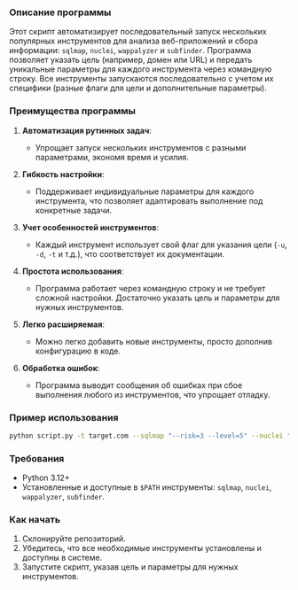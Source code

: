 ### Описание программы

Этот скрипт автоматизирует последовательный запуск нескольких популярных инструментов для анализа веб-приложений и сбора информации: `sqlmap`, `nuclei`, `wappalyzer` и `subfinder`. Программа позволяет указать цель (например, домен или URL) и передать уникальные параметры для каждого инструмента через командную строку. Все инструменты запускаются последовательно с учетом их специфики (разные флаги для цели и дополнительные параметры).

### Преимущества программы

1. **Автоматизация рутинных задач**:
   - Упрощает запуск нескольких инструментов с разными параметрами, экономя время и усилия.

2. **Гибкость настройки**:
   - Поддерживает индивидуальные параметры для каждого инструмента, что позволяет адаптировать выполнение под конкретные задачи.

3. **Учет особенностей инструментов**:
   - Каждый инструмент использует свой флаг для указания цели (`-u`, `-d`, `-t` и т.д.), что соответствует их документации.

4. **Простота использования**:
   - Программа работает через командную строку и не требует сложной настройки. Достаточно указать цель и параметры для нужных инструментов.

5. **Легко расширяемая**:
   - Можно легко добавить новые инструменты, просто дополнив конфигурацию в коде.

6. **Обработка ошибок**:
   - Программа выводит сообщения об ошибках при сбое выполнения любого из инструментов, что упрощает отладку.

### Пример использования

```bash
python script.py -t target.com --sqlmap "--risk=3 --level=5" --nuclei "-severity critical" --wappalyzer "" --subfinder "-silent"
```

### Требования

- Python 3.12+
- Установленные и доступные в `$PATH` инструменты: `sqlmap`, `nuclei`, `wappalyzer`, `subfinder`.

### Как начать

1. Склонируйте репозиторий.
2. Убедитесь, что все необходимые инструменты установлены и доступны в системе.
3. Запустите скрипт, указав цель и параметры для нужных инструментов.

